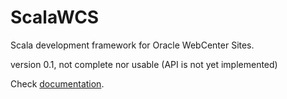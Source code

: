 # ScalaWCS


Scala development framework for Oracle WebCenter Sites.

version 0.1, not complete nor usable (API is not yet implemented)

Check [documentation](http://github.com/sciabarra/scalawcs/wiki).





